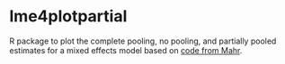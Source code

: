 # lme4plotpartial
R package to plot the complete pooling, no pooling, and partially pooled estimates for a mixed effects model based on [code from Mahr](https://tjmahr.github.io/plotting-partial-pooling-in-mixed-effects-models/).
